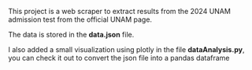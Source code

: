 This project is a web scraper to extract results from the 2024 UNAM admission test from the official UNAM page.

The data is stored in the **data.json** file.

I also added a small visualization using plotly in the file **dataAnalysis.py**, you can check it out to convert the json file into a pandas dataframe
